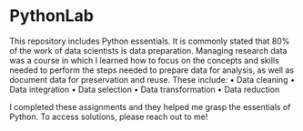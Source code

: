 # PythonLab
This repository includes Python essentials. 
It is commonly stated that 80% of the work of data scientists is data preparation. Managing research data was a course in which I learned how to focus on the
concepts and skills needed to perform the steps needed to prepare data for analysis, as well as document data
for preservation and reuse. These include:
• Data cleaning
• Data integration
• Data selection
• Data transformation
• Data reduction

I completed these assignments and they helped me grasp the essentials of Python. To access solutions, please reach out to me!
